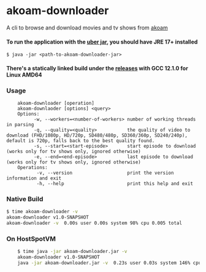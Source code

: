 # akoam-downloader
A cli to browse and download movies and tv shows from [akoam](https://akwam.to)

#### To run the application with the [uber jar](/releases), you should have JRE 17+ installed
`$ java -jar <path-to-akoam-downloader-jar>`
#### There's a statically linked build under the [releases](/releases) with GCC 12.1.0 for Linux AMD64 

### Usage
```
    akoam-downloader [operation]
    akoam-downlaoder [options] <query>
    Options:
          -w, --workers=<number-of-workers> number of working threads in parsing
          -q, --quality=<quality>           the quality of video to download (FHD/1080p, HD/720p, SD480/480p, SD360/360p, SD240/240p), default is 720p, falls back to the best quality found.
          -s, --start=<start-episode>       start episode to download (works only for tv shows only, ignored otherwise)
          -e, --end=<end-episode>           last episode to download  (works only for tv shows only, ignored otherwise)
    Operations:
           -v, --version                    print the version information and exit
           -h, --help                       print this help and exit
```

### Native Build
```bash
$ time akoam-downloader -v
akoam-downloader v1.0-SNAPSHOT
akoam-downloader -v  0.00s user 0.00s system 98% cpu 0.005 total
```
### On HostSpotVM
```bash
    $ time java -jar akoam-downloader.jar -v
    akoam-downloader v1.0-SNAPSHOT
    java -jar akoam-downloader.jar -v  0.23s user 0.03s system 146% cpu 0.175 total
```
